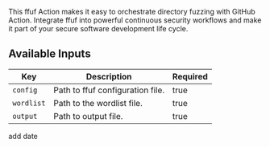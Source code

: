 This ffuf Action makes it easy to orchestrate directory fuzzing with GitHub Action. Integrate ffuf into powerful continuous security workflows and make it part of your secure software development life cycle.

Available Inputs
------

| Key               | Description                                         | Required |
| ----------------- | --------------------------------------------------- | -------- |
| `config`          | Path to ffuf configuration file.                    | true     |
| `wordlist`        | Path to the wordlist file.                          | true     |
| `output`          | Path to output file.                                | true     |

add date
